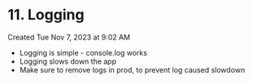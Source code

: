 # 11. Logging
Created Tue Nov 7, 2023 at 9:02 AM

- Logging is simple - console.log works
- Logging slows down the app
- Make sure to remove logs in prod, to prevent log caused slowdown